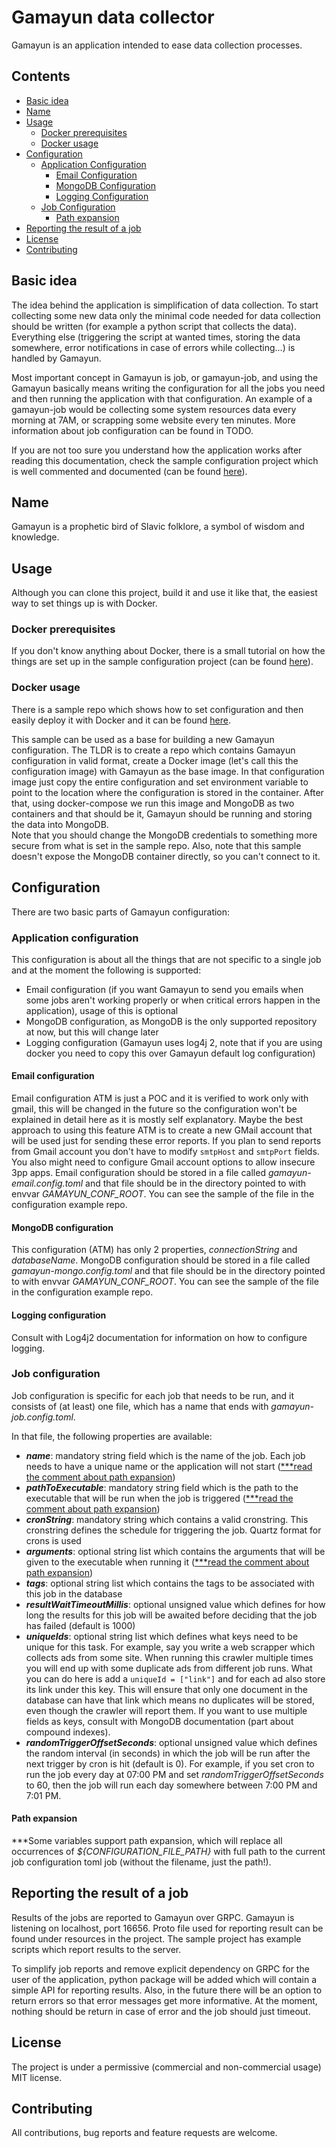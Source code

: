 # Gamayun data collector

Gamayun is an application intended to ease data collection processes. 

## Contents
* [Basic idea](#basic-idea)
* [Name](#name)
* [Usage](#usage)
  * [Docker prerequisites](#docker-prereqs)
  * [Docker usage](#docker-usage)
* [Configuration](#configuration) 
  * [Application Configuration](#app-configuration)
    * [Email Configuration](#app-email-configuration)
    * [MongoDB Configuration](#app-mongo-configuration)
    * [Logging Configuration](#app-logging-configuration)
  * [Job Configuration](#job-configuration)
    * [Path expansion](#job-path-expansion-configuration)
* [Reporting the result of a job](#job-result-report)
* [License](#license)
* [Contributing](#contributing)

<a name="basic-idea"></a>
## Basic idea
The idea behind the application is simplification of data collection. To start collecting some new data only the minimal code needed for data collection should be written (for example a python script that collects the data). Everything else (triggering the script at wanted times, storing the data somewhere, error notifications in case of errors while collecting...) is handled by Gamayun.

Most important concept in Gamayun is job, or gamayun-job, and using the Gamayun basically means writing the configuration for all the jobs you need and then running the application with that configuration. An example of a gamayun-job would be collecting some system resources data every morning at 7AM, or scrapping some website every ten minutes. More information about job configuration can be found in TODO.

If you are not too sure you understand how the application works after reading this documentation, check the sample configuration project which is well commented and documented (can be found [here](https://github.com/ivan-brko/GamayunConfigurationSample)).     

<a name="name"></a>
## Name 
Gamayun is a prophetic bird of Slavic folklore, a symbol of wisdom and knowledge.

<a name="usage"></a>
## Usage
Although you can clone this project, build it and use it like that, the easiest way to set things up is with Docker.

<a name="docker-prereqs"></a>
### Docker prerequisites 
If you don't know anything about Docker, there is a small tutorial on how the things are set up in the sample configuration project (can be found [here](https://github.com/ivan-brko/GamayunConfigurationSample)). 

<a name="docker-usage"></a>
### Docker usage
There is a sample repo which shows how to set configuration and then easily deploy it with Docker and it can be found [here](https://github.com/ivan-brko/GamayunConfigurationSample).

This sample can be used as a base for building a new Gamayun configuration. The TLDR is to create a repo which contains Gamayun configuration in valid format, create a Docker image (let's call this the configuration image) with Gamayun as the base image. In that configuration image just copy the entire configuration and set environment variable to point to the location where the configuration is stored in the container. After that, using docker-compose we run this image and MongoDB as two containers and that should be it, Gamayun should be running and storing the data into MongoDB.   
Note that you should change the MongoDB credentials to something more secure from what is set in the sample repo.
Also, note that this sample doesn't expose the MongoDB container directly, so you can't connect to it.

<a name="configuration"></a>
## Configuration
There are two basic parts of Gamayun configuration:
<a name="app-configuration"></a>
### Application configuration
This configuration is about all the things that are not specific to a single job and at the moment the following is supported:
 * Email configuration (if you want Gamayun to send you emails when some jobs aren't working properly or when critical errors happen in the application), usage of this is optional
 * MongoDB configuration, as MongoDB is the only supported repository at now, but this will change later
 * Logging configuration (Gamayun uses log4j 2, note that if you are using docker you need to copy this over Gamayun default log configuration)

<a name="app-email-configuration"></a>
#### Email configuration 
Email configuration ATM is just a POC and it is verified to work only with gmail, this will be changed in the future so the configuration won't be explained in detail here as it is mostly self explanatory. Maybe the best approach to using this feature ATM is to create a new GMail account that will be used just for sending these error reports. If you plan to send reports from Gmail account you don't have to modify ```smtpHost``` and ```smtpPort``` fields. You also might need to configure Gmail account options to allow insecure 3pp apps.
Email configuration should be stored in a file called _gamayun-email.config.toml_ and that file should be in the directory pointed to with envvar _GAMAYUN_CONF_ROOT_. You can see the sample of the file in the configuration example repo.
<a name="app-mongo-configuration"></a> 
#### MongoDB configuration
This configuration (ATM) has only 2 properties, _connectionString_ and _databaseName_.
MongoDB configuration should be stored in a file called _gamayun-mongo.config.toml_ and that file should be in the directory pointed to with envvar _GAMAYUN_CONF_ROOT_. You can see the sample of the file in the configuration example repo.
<a name="app-logging-configuration"></a>
#### Logging configuration
Consult with Log4j2 documentation for information on how to configure logging.

<a name="job-configuration"></a>
### Job configuration
Job configuration is specific for each job that needs to be run, and it consists of (at least) one file, which has a name that ends with _gamayun-job.config.toml_.

In that file, the following properties are available: 
* _**name**_: mandatory string field which is the name of the job. Each job needs to have a unique name or the application will not start ([***read the comment about path expansion](path-expansion))
* _**pathToExecutable**_: mandatory string field which is the path to the executable that will be run when the job is triggered ([***read the comment about path expansion](path-expansion))
* _**cronString**_: mandatory string which contains a valid cronstring. This cronstring defines the schedule for triggering the job. Quartz format for crons is used
* _**arguments**_: optional string list which contains the arguments that will be given to the executable when running it ([***read the comment about path expansion](path-expansion)) 
* _**tags**_: optional string list which contains the tags to be associated with this job in the database
* _**resultWaitTimeoutMillis**_: optional unsigned value which defines for how long the results for this job will be awaited before deciding that the job has failed (default is 1000)
* _**uniqueIds**_: optional string list which defines what keys need to be unique for this task. For example, say you write a web scrapper which collects ads from some site. When running this crawler multiple times you will end up with some duplicate ads from different job runs. What you can do here is add a ```uniqueId = ["link"]``` and for each ad also store its link under this key. This will ensure that only one document in the database can have that link which means no duplicates will be stored, even though the crawler will report them. If you want to use multiple fields as keys, consult with MongoDB documentation (part about compound indexes). 
* **_randomTriggerOffsetSeconds_**: optional unsigned value which defines the random interval (in seconds) in which the job will be run after the next trigger by cron is hit (default is 0). For example, if you set cron to run the job every day at 07:00 PM and set _randomTriggerOffsetSeconds_ to 60, then the job will run each day somewhere between 7:00 PM and 7:01 PM.

<a name="job-path-expansion-configuration"></a>
#### Path expansion
***Some variables support path expansion, which will replace all occurrences of _${CONFIGURATION_FILE_PATH}_ with full path to the current job configuration toml job (without the filename, just the path!).

<a name="job-result-report"></a>
## Reporting the result of a job
Results of the jobs are reported to Gamayun over GRPC. Gamayun is listening on localhost, port 16656. Proto file used for reporting result can be found under resources in the project. The sample project has example scripts which report results to the server. 

To simplify job reports and remove explicit dependency on GRPC for the user of the application, python package will be added which will contain a simple API for reporting results. Also, in the future there will be an option to return errors so that error messages get more informative. At the moment, nothing should be return in case of error and the job should just timeout.

<a name="license"></a>
## License
The project is under a permissive (commercial and non-commercial usage) MIT license.

<a name="contributing"></a>
## Contributing 
All contributions, bug reports and feature requests are welcome. 